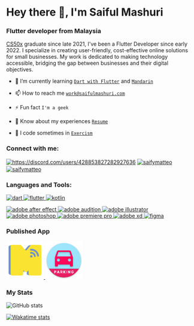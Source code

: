 # Hey there 👋, I'm Saiful Mashuri

### Flutter developer from Malaysia

[CS50x](https://cs50.harvard.edu/x/) graduate since late 2021, I've been a Flutter Developer since early 2022. I specialize in creating user-friendly, cost-effective online solutions for small businesses. My work is dedicated to making technology accessible, bridging the gap between businesses and their digital objectives.

- 🌱 I’m currently learning [```Dart with Flutter```](https://flutter.dev/) and [```Mandarin```](https://www.superchinese.com/)

- 📫 How to reach me [```work@saifulmashuri.com```](mailto:work@saifulmashuri.com)

- ⚡ Fun fact ```I'm a geek```

- 📄 Know about my experiences [```Resume```](https://drive.google.com/file/d/1SFZ3I55iHAM8r_m6VmN7PgDi76DqqJgP/view?usp=sharing)

- 💬 I code sometimes in [```Exercism```](https://exercism.org/profiles/saifymatteo)

<h3 align="left">Connect with me:</h3>
<p align="left">
<a href="https://discord.com/users/1019788584556953650" target="blank"><img align="center" src="https://raw.githubusercontent.com/rahuldkjain/github-profile-readme-generator/master/src/images/icons/Social/discord.svg" alt="https://discord.com/users/428853827282927636" height="30" width="40" /></a>
<a href="https://linkedin.com/in/saifymatteo" target="blank"><img align="center" src="https://raw.githubusercontent.com/rahuldkjain/github-profile-readme-generator/master/src/images/icons/Social/linked-in-alt.svg" alt="saifymatteo" height="30" width="40" /></a>
<a href="https://fb.com/saifymatteo" target="blank"><img align="center" src="https://raw.githubusercontent.com/rahuldkjain/github-profile-readme-generator/master/src/images/icons/Social/facebook.svg" alt="saifymatteo" height="30" width="40" /></a>
</p>

<h3 align="left">Languages and Tools:</h3>
<p align="left">
<a href="https://dart.dev" target="_blank" rel="noreferrer"> <img src="https://img.shields.io/badge/-dart-0e3956?&style=for-the-badge&logo=dart&logoColor=white" alt="dart" height="30"/> </a>
<a href="https://flutter.dev" target="_blank" rel="noreferrer"> <img src="https://img.shields.io/badge/-flutter-1fbcfd?&style=for-the-badge&logo=flutter&logoColor=white" alt="flutter" height="30"/> </a>
<a href="https://kotlinlang.org" target="_blank" rel="noreferrer"> <img src="https://img.shields.io/badge/-kotlin-6c3fd1?&style=for-the-badge&logo=kotlin&logoColor=white" alt="kotlin" height="30"/> </a>
</p>
<p align="left">
<a href="https://www.adobe.com/my_en/products/aftereffects.html" target="_blank" rel="noreferrer"> <img src="https://img.shields.io/badge/-After Effect-9999FF?&style=for-the-badge&logo=adobeaftereffects&logoColor=white" alt="adobe after effect" height="30"/> </a>
<a href="https://www.adobe.com/my_en/products/audition.html" target="_blank" rel="noreferrer"> <img src="https://img.shields.io/badge/-Audition-9999FF?&style=for-the-badge&logo=adobeaudition&logoColor=white" alt="adobe audition" height="30"/> </a>
<a href="https://www.adobe.com/in/products/illustrator.html" target="_blank" rel="noreferrer"> <img src="https://img.shields.io/badge/-Illustrator-FF9A00?&style=for-the-badge&logo=adobeillustrator&logoColor=white" alt="adobe illustrator" height="30"/> </a>
<a href="https://www.adobe.com/my_en/products/photoshop.html" target="_blank" rel="noreferrer"> <img src="https://img.shields.io/badge/-Photoshop-31A8FF?&style=for-the-badge&logo=adobephotoshop&logoColor=white" alt="adobe photoshop" height="30"/> </a>
<a href="https://www.adobe.com/my_en/products/premiere.html" target="_blank" rel="noreferrer"> <img src="https://img.shields.io/badge/-Premiere Pro-9999FF?&style=for-the-badge&logo=adobepremierepro&logoColor=white" alt="adobe premiere pro" height="30"/> </a>
<a href="https://www.adobe.com/my_en/products/xd.html" target="_blank" rel="noreferrer"> <img src="https://img.shields.io/badge/-XD-FF61F6?&style=for-the-badge&logo=adobexd&logoColor=white" alt="adobe xd" height="30"/> </a>
<a href="https://www.figma.com/" target="_blank" rel="noreferrer"> <img src="https://img.shields.io/badge/Figma-F24E1E?style=for-the-badge&logo=figma&logoColor=white" alt="figma" height="30"/> </a>
</p>

### Published App

<p align="left">
<a href="https://play.google.com/store/apps/details?id=com.saifymatteo.mkr_flutter" target="_blank"> <img src="https://raw.githubusercontent.com/saifymatteo/MKR-Unofficial-App-Flutter/master/github/launcher%20icon/513%20x%20513%20transparent.png" alt="MKR App" width="100" height="100"> </a>
<a href="https://play.google.com/store/apps/details?id=com.saifymatteo.parking_lot_game" target="_blank"> <img src="https://raw.githubusercontent.com/saifymatteo/parking_lot_game/master/android/app/src/main/res/mipmap-xxxhdpi/ic_launcher.png" alt="Parking Lot Game" width="100" height="100"> </a>
</p>

### My Stats

![GitHub stats](https://github-readme-stats.vercel.app/api?username=saifymatteo&show_icons=true&theme=github_dark&custom_title=Github%20Stats)

[![Wakatime stats](https://github-readme-stats.vercel.app/api/wakatime?username=saifymatteo)](https://github.com/anuraghazra/github-readme-stats)
